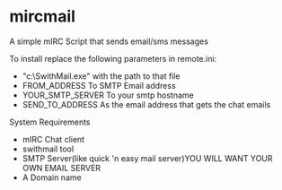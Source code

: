 # mircmail
A simple mIRC Script that sends email/sms messages

To install replace the following parameters in remote.ini:
* "c:\SwithMail.exe" with the path to that file
* FROM_ADDRESS To SMTP Email address
* YOUR_SMTP_SERVER To your smtp hostname
* SEND_TO_ADDRESS As the email address that gets the chat emails

System Requirements
* mIRC Chat client
* swithmail tool
* SMTP Server(like quick 'n easy mail server)YOU WILL WANT YOUR OWN EMAIL SERVER
* A Domain name
